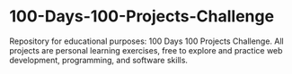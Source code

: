 # 100-Days-100-Projects-Challenge
Repository for educational purposes: 100 Days 100 Projects Challenge. All projects are personal learning exercises, free to explore and practice web development, programming, and software skills.
